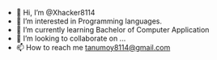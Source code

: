 - 👋 Hi, I’m @Xhacker8114
- 👀 I’m interested in Programming languages. 
- 🌱 I’m currently learning Bachelor of Computer Application
- 💞️ I’m looking to collaborate on ...
- 📫 How to reach me tanumoy8114@gmail.com

<!---
Xhacker8114/Xhacker8114 is a ✨ special ✨ repository because its `README.md` (this file) appears on your GitHub profile.
You can click the Preview link to take a look at your changes.
--->
